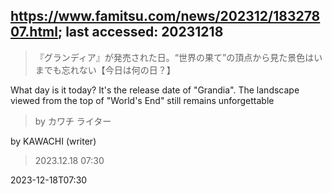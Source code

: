 ## https://www.famitsu.com/news/202312/18327807.html; last accessed: 20231218

> 『グランディア』が発売された日。“世界の果て”の頂点から見た景色はいまでも忘れない【今日は何の日？】

What day is it today? It's the release date of "Grandia". The landscape viewed from the top of "World's End" still remains unforgettable

> by カワチ ライター

by KAWACHI (writer)

> 2023.12.18 07:30

2023-12-18T07:30

